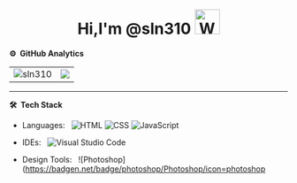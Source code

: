<p align="center"> <h1 align="center"> Hi,I'm @sln310 <img src="https://raw.githubusercontent.com/nixin72/nixin72/master/wave.gif" 
         alt="Waving hand animated gif"
         height="45"
         width="45" /> </h1> </p>
<p align="center">

<!-- <h1 align="left">👋 Hi, I’m @sln310</h1> -->


<!---
sln310/sln310 is a ✨ special ✨ repository because its `README.md` (this file) appears on your GitHub profile.
You can click the Preview link to take a look at your changes.
--->

<!-- ![](http://github-profile-summary-cards.vercel.app/api/cards/profile-details?username=sln310&theme=gruvbox) -->


<!--- Status & language --->
<!-- <p align="left"> 
  <img alt="Top Langs" height="150px" src="https://github-readme-stats.vercel.app/api/top-langs/?username=sln310&layout=compact&show_icons=true&theme=gruvbox" />
  <img alt="github stats" height="150px" src="https://github-readme-stats.vercel.app/api?username=sln310&theme=gruvbox&show_icons=ture" /> 
</p>
   -->

<!-- Trophy 
[![trophy](https://github-profile-trophy.vercel.app/?username=sln310&theme=onedark&column=7
)](https://github.com/ryo-ma/github-profile-trophy) -->

<!---theme=onedark--->


**⚙️ &nbsp;GitHub Analytics**
<table style="width:100%">
  <tr>
    <td> <img src="https://github-readme-stats.vercel.app/api?username=sln310&show_icons=true&theme=dark&locale=en&hide_border=true" alt="sln310" /></td>
    <td><img src="https://github-readme-stats.vercel.app/api/top-langs/?username=sln310&theme=dark&hide_border=true&layout=compact"></td>
  </tr>
</table>


<!-- *** -->
<!--START_SECTION:waka-->

<!---
📊 **This Week I Spent My Time On** 

```text
⌚︎ Time Zone: Canada/Vancouver

💬 Programming Languages: 
No Activity Tracked This Week

🔥 Editors: 
No Activity Tracked This Week

💻 Operating System: 
No Activity Tracked This Week

```


 Last Updated on 22/09/2022 18:54:53 UTC
-->

***

**🛠 &nbsp;Tech Stack**

- Languages: &nbsp;
  ![HTML](https://img.shields.io/badge/-HTML-333333?style=flat&logo=HTML5)
  ![CSS](https://img.shields.io/badge/-CSS-333333?style=flat&logo=CSS3&logoColor=1572B6)
  ![JavaScript](https://img.shields.io/badge/-JavaScript-333333?style=flat&logo=javascript)
  
- IDEs: &nbsp;
  ![Visual Studio Code](https://img.shields.io/badge/-Visual%20Studio%20Code-333333?style=flat&logo=visual-studio-code&logoColor=007ACC)
  
- Design Tools: &nbsp;
  ![Photoshop](https://badgen.net/badge/photoshop/Photoshop/icon=photoshop
  
<!--   31A8FF -->
  
 <!---![Spotify recently played](https://spotify-recently-played-readme.vercel.app/api?user=bjpg97qxch2kbigp9qzxxtjls)--->

